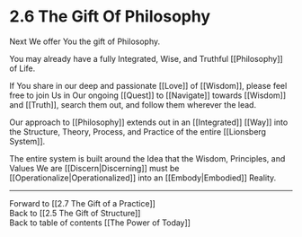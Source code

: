 # 2.6 The Gift Of Philosophy

Next We offer You the gift of Philosophy. 

You may already have a fully Integrated, Wise, and Truthful [[Philosophy]] of Life. 

If You share in our deep and passionate [[Love]] of [[Wisdom]], please feel free to join Us in Our ongoing [[Quest]] to [[Navigate]] towards [[Wisdom]] and [[Truth]], search them out, and follow them wherever the lead.  

Our approach to [[Philosophy]] extends out in an [[Integrated]] [[Way]] into the Structure, Theory, Process, and Practice of the entire [[Lionsberg System]].  

The entire system is built around the Idea that the Wisdom, Principles, and Values We are [[Discern|Discerning]] must be [[Operationalize|Operationalized]] into an [[Embody|Embodied]] Reality.  

___

Forward to [[2.7 The Gift of a Practice]]  
Back to [[2.5 The Gift of Structure]]  
Back to table of contents [[The Power of Today]]  